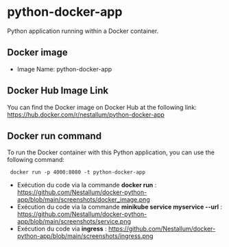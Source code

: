 # python-docker-app
Python application running within a Docker container.

## Docker image
-  Image Name: python-docker-app

## Docker Hub Image Link
You can find the Docker image on Docker Hub at the following link:
https://hub.docker.com/r/nestallum/python-docker-app

## Docker run command
To run the Docker container with this Python application, you can use the following command:
     
     docker run -p 4000:8080 -t python-docker-app
     

- Exécution du code via la commande **docker run** : https://github.com/Nestallum/docker-python-app/blob/main/screenshots/docker_image.png
- Exécution du code via la commande **minikube service myservice --url** : https://github.com/Nestallum/docker-python-app/blob/main/screenshots/service.png
- Exécution du code via **ingress** : https://github.com/Nestallum/docker-python-app/blob/main/screenshots/ingress.png


